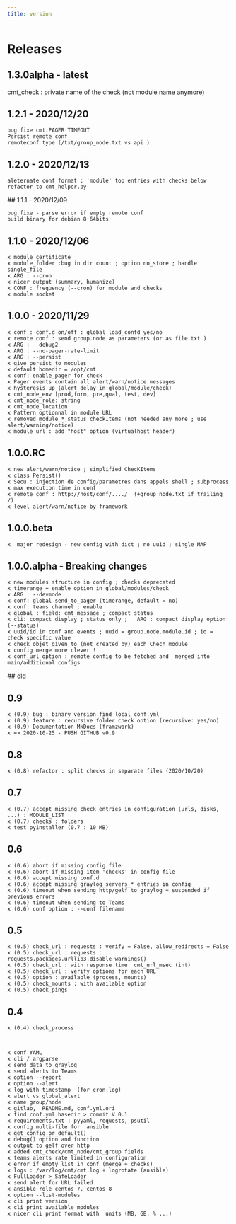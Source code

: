```yaml
---
title: version
---
```


# Releases

## 1.3.0alpha - latest

   cmt_check : private name of the check (not module name anymore)
   

## 1.2.1 - 2020/12/20

    bug fixe cmt.PAGER TIMEOUT
    Persist remote conf
    remoteconf type (/txt/group_node.txt vs api )

## 1.2.0 - 2020/12/13

    aleternate conf format : 'module' top entries with checks below
    refactor to cmt_helper.py


## 1.1.1 - 2020/12/09 

    bug fixe - parse error if empty remote conf
    build binary for debian 8 64bits

## 1.1.0 - 2020/12/06

    x module_certificate
    x module_folder :bug in dir count ; option no_store ; handle single_file
    x ARG : --cron
    x nicer output (summary, humanize)
    x CONF : frequency (--cron) for module and checks
    x module socket


## 1.0.0 - 2020/11/29

    x conf : conf.d on/off : global load_confd yes/no
    x remote conf : send group.node as parameters (or as file.txt )  
    x ARG : --debug2
    x ARG : --no-pager-rate-limit
    x ARG : --persist
    x give persist to modules
    x default homedir = /opt/cmt
    x conf: enable_pager for check
    x Pager events contain all alert/warn/notice messages
    x hysteresis up (alert_delay in global/module/check)
    x cmt_node_env [prod,form, pre,qual, test, dev]
    x cmt_node_role: string
    x cmt_node_location
    x Pattern optionnal in module URL
    x removed module_*_status checkItems (not needed any more ; use alert/warning/notice)
    x module url : add "host" option (virtualhost header)

## 1.0.0.RC

    x new alert/warn/notice ; simplified ChecKItems
    x class Persist()
    x Secu : injection de config/parametres dans appels shell ; subprocess
    x max execution time in conf
    x remote conf : http://host/conf/..../  (+group_node.txt if trailing /) 
    x level alert/warn/notice by framework


## 1.0.0.beta

    x  major redesign - new config with dict ; no uuid ; single MAP

## 1.0.0.alpha - Breaking changes

    x new modules structure in config ; checks deprecated
    x timerange + enable option in global/modules/check
    x ARG : --devmode
    x conf: global send_to_pager (timerange, default = no)
    x conf: teams channel : enable 
    x global : field: cmt_message ; compact status
    x cli: compact display ; status only ;   ARG : compact display option (--status)
    x uuid/id in conf and events ; uuid = group.node.module.id ; id = check specific value
    x check objet given to (not created by) each Chech module
    x config merge more clever !
    x conf_url option : remote config to be fetched and  merged into main/additional configs



## old

## 0.9
    x (0.9) bug : binary version find local conf.yml
    x (0.9) feature : recursive folder check option (recursive: yes/no)
    x (0.9) Documentation MkDocs (framzwork)
    x => 2020-10-25 - PUSH GITHUB v0.9

## 0.8
    x (0.8) refactor : split checks in separate files (2020/10/20)

## 0.7

    x (0.7) accept missing check entries in configuration (urls, disks, ...) : MODULE_LIST
    x (0.7) checks : folders
    x test pyinstaller (0.7 : 10 MB)

## 0.6

    x (0.6) abort if missing config file
    x (0.6) abort if missing item 'checks' in config file
    x (0.6) accept missing conf.d
    x (0.6) accept missing graylog_servers_* entries in config
    x (0.6) timeout when sending http/gelf to graylog + suspended if previous errors
    x (0.6) timeout when sending to Teams
    x (0.6) conf option : --conf filename

## 0.5

    x (0.5) check_url : requests : verify = False, allow_redirects = False
    x (0.5) check_url : requests : requests.packages.urllib3.disable_warnings()
    x (0.5) check_url : with response time  cmt_url_msec (int)
    x (0.5) check_url : verify options for each URL
    x (0.5) option : available (process, mounts)
    x (0.5) check_mounts : with available option
    x (0.5) check_pings

## 0.4

    x (0.4) check_process



    x conf YAML
    x cli / argparse
    x send data to graylog
    x send alerts to Teams
    x option --report
    x option --alert
    x log with timestamp  (for cron.log)
    x alert vs global_alert
    x name group/node
    x gitlab,  README.md, conf.yml.ori
    x find conf.yml basedir > commit V 0.1
    x requirements.txt : pyyaml, requests, psutil
    x config multi-file for  ansible
    x get_config_or_default()
    x debug() option and function
    x output to gelf over http
    x added cmt_check/cmt_node/cmt_group fields
    x teams alerts rate limited in configuration
    x error if empty list in conf (merge + checks)
    x logs : /var/log/cmt/cmt.log + logrotate (ansible)
    x FullLoader > SafeLoader
    x send alert for URL failed
    x ansible role centos 7, centos 8
    x option --list-modules
    x cli print version
    x cli print available modules
    x nicer cli print format with  units (MB, GB, % ...)


